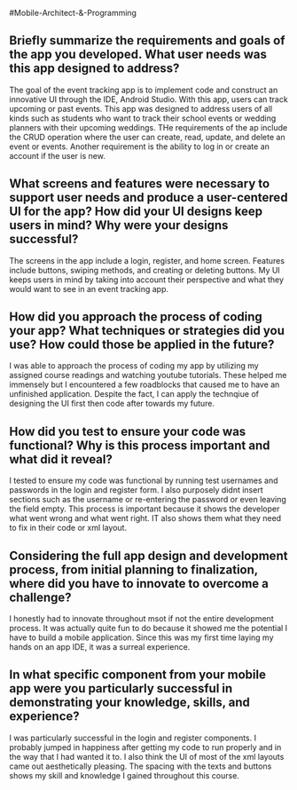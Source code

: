 #Mobile-Architect-&-Programming

## Briefly summarize the requirements and goals of the app you developed. What user needs was this app designed to address?
The goal of the event tracking app is to implement code and construct an innovative UI through the IDE, Android Studio. With this app, users can track upcoming or past events. This app was designed to address users of all kinds such as students who want to track their school events or wedding planners with their upcoming weddings. THe requirements of the ap include the CRUD operation where the user can create, read, update, and delete an event or events. Another requirement is the ability to log in or create an account if the user is new. 

## What screens and features were necessary to support user needs and produce a user-centered UI for the app? How did your UI designs keep users in mind? Why were your designs successful?
The screens in the app include a login, register, and home screen. Features include buttons, swiping methods, and creating or deleting buttons. My UI keeps users in mind by taking into account their perspective and what they would want to see in an event tracking app. 

## How did you approach the process of coding your app? What techniques or strategies did you use? How could those be applied in the future?
I was able to approach the process of coding my app by utilizing my assigned course readings and watching youtube tutorials. These helped me immensely but I encountered a few roadblocks that caused me to have an unfinished application. Despite the fact, I can apply the technqiue of designing the UI first then code after towards my future. 

## How did you test to ensure your code was functional? Why is this process important and what did it reveal?
I tested to ensure my code was functional by running test usernames and passwords in the login and register form. I also purposely didnt insert sections such as the username or re-entering the password or even leaving the field empty. This process is important because it shows the developer what went wrong and what went right. IT also shows them what they need to fix in their code or xml layout. 

## Considering the full app design and development process, from initial planning to finalization, where did you have to innovate to overcome a challenge?
I honestly had to innovate throughout msot if not the entire development process. It was actually quite fun to do because it showed me the potential I have to build a mobile application. Since this was my first time laying my hands on an app IDE, it was a surreal experience. 

## In what specific component from your mobile app were you particularly successful in demonstrating your knowledge, skills, and experience?
I was particularly successful in the login and register components. I probably jumped in happiness after getting my code to run properly and in the way that I had wanted it to. I also think the UI of most of the xml layouts came out aesthetically pleasing. The spacing with the texts and buttons shows my skill and knowledge I gained throughout this course. 
